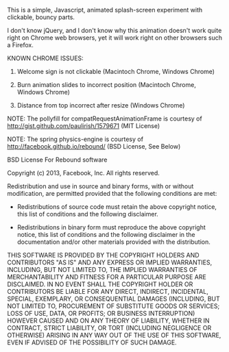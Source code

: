 This is a simple, Javascript, animated splash-screen experiment with clickable, bouncy parts.

I don't know jQuery, and I don't know why this animation doesn't work quite right on Chrome web browsers, yet it will work right on other browsers such a Firefox.

KNOWN CHROME ISSUES:

1. Welcome sign is not clickable (Macintoch Chrome, Windows Chrome)

2. Burn animation slides to incorrect position (Macintoch Chrome, Windows Chrome)

3. Distance from top incorrect after resize (Windows Chrome)

NOTE: The pollyfill for compatRequestAnimationFrame is courtesy of http://gist.github.com/paulirish/1579671 (MIT License)

NOTE: The spring physics-engine is courtesy of http://facebook.github.io/rebound/ (BSD License, See Below)

BSD License For Rebound software

Copyright (c) 2013, Facebook, Inc. All rights reserved.

Redistribution and use in source and binary forms, with or without modification, are permitted provided that the following conditions are met:

* Redistributions of source code must retain the above copyright notice, this list of conditions and the following disclaimer.

* Redistributions in binary form must reproduce the above copyright notice, this list of conditions and the following disclaimer in the documentation and/or other materials provided with the distribution.

THIS SOFTWARE IS PROVIDED BY THE COPYRIGHT HOLDERS AND CONTRIBUTORS "AS IS" AND ANY EXPRESS OR IMPLIED WARRANTIES, INCLUDING, BUT NOT LIMITED TO, THE IMPLIED WARRANTIES OF MERCHANTABILITY AND FITNESS FOR A PARTICULAR PURPOSE ARE DISCLAIMED. IN NO EVENT SHALL THE COPYRIGHT HOLDER OR CONTRIBUTORS BE LIABLE FOR ANY DIRECT, INDIRECT, INCIDENTAL, SPECIAL, EXEMPLARY, OR CONSEQUENTIAL DAMAGES (INCLUDING, BUT NOT LIMITED TO, PROCUREMENT OF SUBSTITUTE GOODS OR SERVICES; LOSS OF USE, DATA, OR PROFITS; OR BUSINESS INTERRUPTION) HOWEVER CAUSED AND ON ANY THEORY OF LIABILITY, WHETHER IN CONTRACT, STRICT LIABILITY, OR TORT (INCLUDING NEGLIGENCE OR OTHERWISE) ARISING IN ANY WAY OUT OF THE USE OF THIS SOFTWARE, EVEN IF ADVISED OF THE POSSIBILITY OF SUCH DAMAGE.
